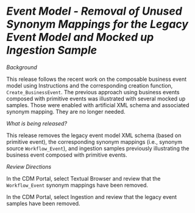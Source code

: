 # *Event Model - Removal of Unused Synonym Mappings for the Legacy Event Model and Mocked up Ingestion Sample*

_Background_

This release follows the recent work on the composable business event model using Instructions and the corresponding creation function, `Create_BusinessEvent`. The previous approach using business events composed with primitive events was illustrated with several mocked up samples. Those were enabled with artificial XML schema and associated synonym mapping. They are no longer needed.

_What is being released?_

This release removes the legacy event model XML schema (based on primitive event), the corresponding synonym mappings (i.e., synonym source `Workflow_Event`), and  ingestion samples previously illustrating the business event composed with primitive events.

_Review Directions_

In the CDM Portal, select Textual Browser and review that the `Workflow_Event` synonym mappings have been removed.

In the CDM Portal, select Ingestion and review that the legacy event samples have been removed.
